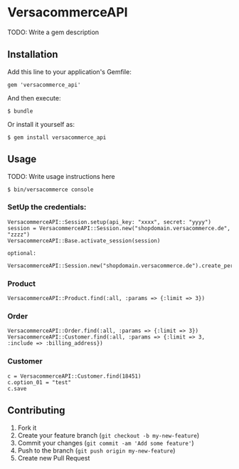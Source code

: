 # VersacommerceAPI

TODO: Write a gem description

## Installation

Add this line to your application's Gemfile:

    gem 'versacommerce_api'

And then execute:

    $ bundle

Or install it yourself as:

    $ gem install versacommerce_api

## Usage

TODO: Write usage instructions here

    $ bin/versacommerce console

### SetUp the credentials:

    VersacommerceAPI::Session.setup(api_key: "xxxx", secret: "yyyy")
    session = VersacommerceAPI::Session.new("shopdomain.versacommerce.de", "zzzz")
    VersacommerceAPI::Base.activate_session(session)

    optional:
    
    VersacommerceAPI::Session.new("shopdomain.versacommerce.de").create_permission_url
    
### Product

    VersacommerceAPI::Product.find(:all, :params => {:limit => 3})

### Order

    VersacommerceAPI::Order.find(:all, :params => {:limit => 3})
    VersacommerceAPI::Customer.find(:all, :params => {:limit => 3, :include => :billing_address})

### Customer

    c = VersacommerceAPI::Customer.find(18451)
    c.option_01 = "test"
    c.save

## Contributing

1. Fork it
2. Create your feature branch (`git checkout -b my-new-feature`)
3. Commit your changes (`git commit -am 'Add some feature'`)
4. Push to the branch (`git push origin my-new-feature`)
5. Create new Pull Request
